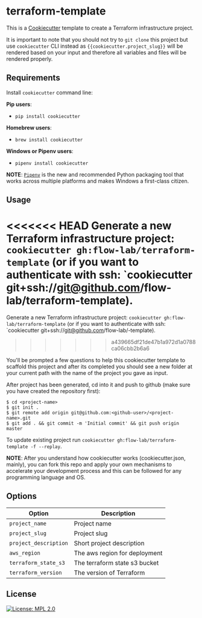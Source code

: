 # terraform-template

This is a [Cookiecutter](https://github.com/audreyr/cookiecutter) template to create a Terraform infrastructure project.

It is important to note that you should not try to `git clone` this project but use `cookiecutter` CLI instead as ``{{cookiecutter.project_slug}}`` will be rendered based on your input and therefore all variables and files will be rendered properly.

## Requirements

Install `cookiecutter` command line: 

**Pip users**:

* `pip install cookiecutter`

**Homebrew users**:

* `brew install cookiecutter`

**Windows or Pipenv users**:

* `pipenv install cookiecutter`

**NOTE**: [`Pipenv`](https://github.com/pypa/pipenv) is the new and recommended Python packaging tool that works across multiple platforms and makes Windows a first-class citizen.

## Usage

<<<<<<< HEAD
Generate a new Terraform infrastructure project: `cookiecutter gh:flow-lab/terraform-template` (or if you want to authenticate with ssh: `cookiecutter git+ssh://git@github.com/flow-lab/terraform-template).
=======
Generate a new Terraform infrastructure project: `cookiecutter gh:flow-lab/terraform-template` (or if you want to authenticate with ssh: `cookiecutter git+ssh://git@github.com/flow-lab/-template).
>>>>>>> a439665df21de47b1a972d1a0788ca06cbb2b6a6

You'll be prompted a few questions to help this cookiecutter template to scaffold this project and after its completed you should see a new folder at your current path with the name of the project you gave as input.

After project has been generated, cd into it and push to github (make sure you have created the repository first):

```
$ cd <project-name>
$ git init .
$ git remote add origin git@github.com:<github-user>/<project-name>.git
$ git add . && git commit -m 'Initial commit' && git push origin master
```

To update existing project run `cookiecutter gh:flow-lab/terraform-template -f --replay`.

**NOTE**: After you understand how cookiecutter works (cookiecutter.json, mainly), you can fork this repo and apply your own mechanisms to accelerate your development process and this can be followed for any programming language and OS.

## Options

Option | Description
------------------------------------------------- | ---------------------------------------------------------------------------------
`project_name`       | Project name
`project_slug`       | Project slug
`project_description`| Short project description
`aws_region`         | The aws region for deployment
`terraform_state_s3` | The terraform state s3 bucket
`terraform_version`  | The version of Terraform

License
-------
[![License: MPL 2.0](https://img.shields.io/badge/License-MPL%202.0-brightgreen.svg)](https://opensource.org/licenses/MPL-2.0)
